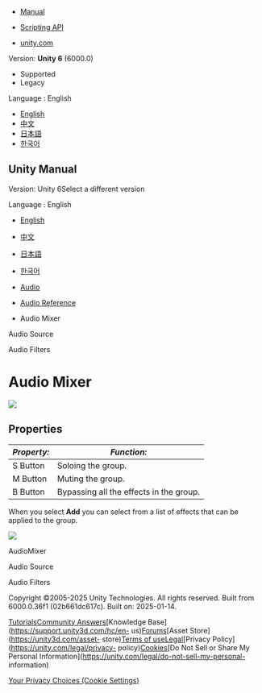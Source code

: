 [](https://docs.unity3d.com)

  * [Manual](../Manual/index.html)
  * [Scripting API](../ScriptReference/index.html)

  * [unity.com](https://unity.com/)

Version: **Unity 6** (6000.0)

  * Supported
  * Legacy

Language : English

  * [English](/Manual/class-AudioMixer.html)
  * [中文](/cn/current/Manual/class-AudioMixer.html)
  * [日本語](/ja/current/Manual/class-AudioMixer.html)
  * [한국어](/kr/current/Manual/class-AudioMixer.html)

[](https://docs.unity3d.com)

## Unity Manual

Version: Unity 6Select a different version

Language : English

  * [English](/Manual/class-AudioMixer.html)
  * [中文](/cn/current/Manual/class-AudioMixer.html)
  * [日本語](/ja/current/Manual/class-AudioMixer.html)
  * [한국어](/kr/current/Manual/class-AudioMixer.html)

  * [Audio](Audio.html)
  * [Audio Reference](AudioReference.html)
  * Audio Mixer

[](class-AudioSource.html)

Audio Source

[](class-AudioEffect.html)

Audio Filters

# Audio Mixer

![](../uploads/Main/AudioMixer2.png)

## Properties

**_Property:_** | **_Function:_**  
---|---  
S Button | Soloing the group.  
M Button | Muting the group.  
B Button | Bypassing all the effects in the group.  
  
When you select **Add** you can select from a list of effects that can be
applied to the group.

![](../uploads/Main/AudioEffectList.png)

AudioMixer

[](class-AudioSource.html)

Audio Source

[](class-AudioEffect.html)

Audio Filters

Copyright ©2005-2025 Unity Technologies. All rights reserved. Built from
6000.0.36f1 (02b661dc617c). Built on: 2025-01-14.

[Tutorials](https://learn.unity.com/)[Community
Answers](https://answers.unity3d.com)[Knowledge
Base](https://support.unity3d.com/hc/en-
us)[Forums](https://forum.unity3d.com)[Asset Store](https://unity3d.com/asset-
store)[Terms of
use](https://docs.unity3d.com/Manual/TermsOfUse.html)[Legal](https://unity.com/legal)[Privacy
Policy](https://unity.com/legal/privacy-
policy)[Cookies](https://unity.com/legal/cookie-policy)[Do Not Sell or Share
My Personal Information](https://unity.com/legal/do-not-sell-my-personal-
information)

[Your Privacy Choices (Cookie Settings)](javascript:void\(0\);)

